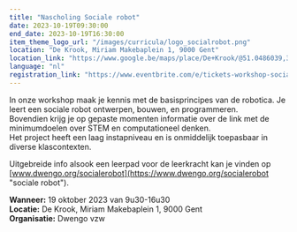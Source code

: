 ```yaml
---
title: "Nascholing Sociale robot"
date: 2023-10-19T09:30:00
end_date: 2023-10-19T16:30:00
item_theme_logo_url: "/images/curricula/logo_socialrobot.png"
location: "De Krook, Miriam Makebaplein 1, 9000 Gent"
location_link: "https://www.google.be/maps/place/De+Krook/@51.0486039,3.7264986,17z/data=!3m1!4b1!4m6!3m5!1s0x47c3714effffffff:0x9b1a2c7f1cb8c825!8m2!3d51.0486039!4d3.7286873!16s%2Fg%2F1hc0gcm5l"
language: "nl"
registration_link: "https://www.eventbrite.com/e/tickets-workshop-sociale-robot-666665603767"
---
```


In onze workshop maak je kennis met de basisprincipes van de robotica. 
Je leert een sociale robot ontwerpen, bouwen, en programmeren. <br>
Bovendien krijg je op gepaste momenten informatie over de link met de minimumdoelen over STEM en computationeel denken. <br>
Het project heeft een laag instapniveau en is onmiddelijk toepasbaar in diverse klascontexten. 

Uitgebreide info alsook een leerpad voor de leerkracht kan je vinden op [www.dwengo.org/socialerobot](https://www.dwengo.org/socialerobot "sociale robot").

**Wanneer:** 19 oktober 2023 van 9u30-16u30<br>
**Locatie:** De Krook, Miriam Makebaplein 1, 9000 Gent<br>
**Organisatie:** Dwengo vzw
